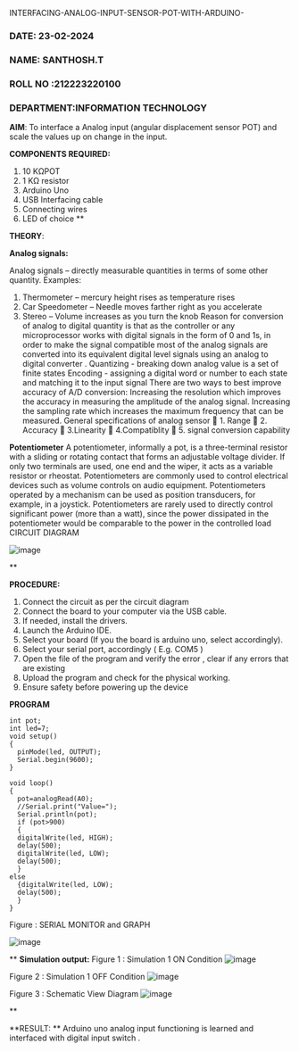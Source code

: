  INTERFACING-ANALOG-INPUT-SENSOR-POT-WITH-ARDUINO-

 ###  DATE: 23-02-2024

###  NAME: SANTHOSH.T
###  ROLL NO :212223220100
###  DEPARTMENT:INFORMATION TECHNOLOGY 




**AIM**:  To interface a Analog  input (angular displacement sensor POT) and scale the values up on change in the input.


**COMPONENTS REQUIRED:**
1.	10 KΩPOT
2.	1 KΩ resistor 
3.	Arduino Uno 
4.	USB Interfacing cable 
5.	Connecting wires 
6.	LED of choice 
**


**THEORY**: 

**Analog signals:**

Analog signals – directly measurable quantities in terms of some other quantity.
Examples:
1. Thermometer – mercury height rises as temperature rises
2. Car Speedometer – Needle moves farther right as you accelerate
3. Stereo – Volume increases as you turn the knob
Reason for conversion of analog to digital quantity is that as the controller or any microprocessor works with digital signals in the form of 0 and 1s, in order to make the signal compatible  most of the analog signals are converted into its equivalent digital level signals using an analog to digital converter .
Quantizing - breaking down analog value is a set of finite states
Encoding - assigning a digital word or number to each state and matching it to the input signal
 There are two ways to best improve accuracy of A/D conversion:
Increasing the resolution which improves the accuracy in measuring the amplitude of the analog signal.
Increasing the sampling rate which increases the maximum frequency that can be measured.
General specifications of analog sensor
	1. Range
	2. Accuracy
	3.Linearity
	4.Compatiblity
	5. signal conversion capability

**Potentiometer**
A potentiometer, informally a pot, is a three-terminal resistor with a sliding or rotating contact that forms an adjustable voltage divider. If only two terminals are used, one end and the wiper, it acts as a variable resistor or rheostat.
Potentiometers are commonly used to control electrical devices such as volume controls on audio equipment. Potentiometers operated by a mechanism can be used as position transducers, for example, in a joystick. Potentiometers are rarely used to directly control significant power (more than a watt), since the power dissipated in the potentiometer would be comparable to the power in the controlled load
CIRCUIT DIAGRAM





![image](https://user-images.githubusercontent.com/36288975/163530788-eec3cdc3-95e8-4d2d-8349-6d0ea4c9439c.png)

**

**PROCEDURE:**

1.	Connect the circuit as per the circuit diagram 
2.	Connect the board to your computer via the USB cable.
3.	If needed, install the drivers.
4.	Launch the Arduino IDE.
5.	Select your board (If you the board is arduino uno, select accordingly).
6.	Select your serial port, accordingly ( E.g. COM5 )
7.	Open the file of the program  and verify the error , clear if any errors that are existing 
8.	Upload the program and check for the physical working. 
9.	Ensure safety before powering up the device 



**PROGRAM** 
```
int pot;
int led=7;
void setup()
{
  pinMode(led, OUTPUT);
  Serial.begin(9600);
}

void loop()
{
  pot=analogRead(A0);
  //Serial.print("Value=");
  Serial.println(pot);
  if (pot>900)
  {
  digitalWrite(led, HIGH);
  delay(500); 
  digitalWrite(led, LOW);
  delay(500); 
  }
else
  {digitalWrite(led, LOW);
  delay(500);
  }
}

```


Figure : SERIAL MONITOR and GRAPH


![image](https://github.com/SanthoshThiru/EXPERIMENT-NO--02-INTERFACING-ANALOG-INPUT-SENSOR-POT-WITH-ARDUINO-/assets/148958618/1489afd1-74b6-438a-9c4f-a6c3e7720a8a)








**
**Simulation output:** 
Figure 1 : Simulation 1 ON Condition
![image](https://github.com/SanthoshThiru/EXPERIMENT-NO--02-INTERFACING-ANALOG-INPUT-SENSOR-POT-WITH-ARDUINO-/assets/148958618/979e93b4-2bf4-4b05-9170-a336b42dcf0d)

Figure 2 : Simulation 1 OFF Condition
![image](https://github.com/SanthoshThiru/EXPERIMENT-NO--02-INTERFACING-ANALOG-INPUT-SENSOR-POT-WITH-ARDUINO-/assets/148958618/73fd53ae-08f4-4c9a-96b4-35f7d1fa09a5)

Figure 3 : Schematic View Diagram
![image](https://github.com/SanthoshThiru/EXPERIMENT-NO--02-INTERFACING-ANALOG-INPUT-SENSOR-POT-WITH-ARDUINO-/assets/148958618/38c8e354-fa64-480c-b988-2912ac06cd62)

**








**RESULT: ** Arduino uno analog input functioning is learned and interfaced with digital input switch .
